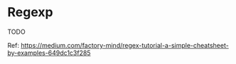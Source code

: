 # Regexp

TODO

Ref: https://medium.com/factory-mind/regex-tutorial-a-simple-cheatsheet-by-examples-649dc1c3f285
